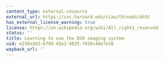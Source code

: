 ```yaml
---
content_type: external-resource
external_url: https://cxc.harvard.edu/ciao/threads/ds9/
has_external_license_warning: true
license: https://en.wikipedia.org/wiki/All_rights_reserved
status: ''
title: Learning to use the DS9 imaging system
uid: e230a393-b799-45e1-9825-7918c48e7e10
wayback_url: ''
---
```

